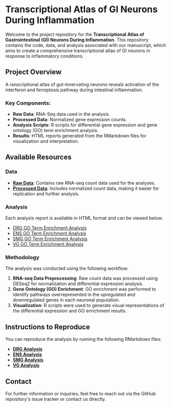# Transcriptional Atlas of GI Neurons During Inflammation

Welcome to the project repository for the **Transcriptional Atlas of Gastrointestinal (GI) Neurons During Inflammation**. This repository contains the code, data, and analysis associated with our manuscript, which aims to create a comprehensive transcriptional atlas of GI neurons in response to inflammatory conditions.

## Project Overview

A  ranscriptional atlas of gut-innervating neurons reveals activation of the interferon and ferroptosis pathway during intestinal inflammation.

### Key Components:
- **Raw Data**: RNA-Seq data used in the analysis.
- **Processed Data**: Normalized gene expression counts.
- **Analysis Scripts**: R scripts for differential gene expression and gene ontology (GO) term enrichment analysis.
- **Results**: HTML reports generated from the RMarkdown files for visualization and interpretation.

## Available Resources

### Data
- **[Raw Data](data/raw/)**: Contains raw RNA-seq count data used for the analyses.
- **[Processed Data](data/processed/)**: Includes normalized count data, making it easier for replication and further analysis.

### Analysis
Each analysis report is available in HTML format and can be viewed below:

- [DRG GO Term Enrichment Analysis](analysis/DRG_DGE_GO_Analysis.html)
- [ENS GO Term Enrichment Analysis](analysis/ENS_DGE_GO_Analysis.html)
- [SMG GO Term Enrichment Analysis](analysis/SMG_DGE_GO_Analysis.html)
- [VG GO Term Enrichment Analysis](analysis/VG_DGE_GO_Analysis.html)

### Methodology
The analysis was conducted using the following workflow:
1. **RNA-seq Data Preprocessing**: Raw count data was processed using DESeq2 for normalization and differential expression analysis.
2. **Gene Ontology (GO) Enrichment**: GO enrichment was performed to identify pathways overrepresented in the upregulated and downregulated genes in each neuronal population.
3. **Visualization**: R scripts were used to generate visual representations of the differential expression and GO enrichment results.

## Instructions to Reproduce
You can reproduce the analysis by running the following RMarkdown files:
- **[DRG Analysis](analysis/DRG_DGE_GO_Analysis.Rmd)**
- **[ENS Analysis](analysis/ENS_DGE_GO_Analysis.Rmd)**
- **[SMG Analysis](analysis/SMG_DGE_GO_Analysis.Rmd)**
- **[VG Analysis](analysis/VG_DGE_GO_Analysis.Rmd)**

## Contact
For further information or inquiries, feel free to reach out via the GitHub repository's issue tracker or contact us directly.
